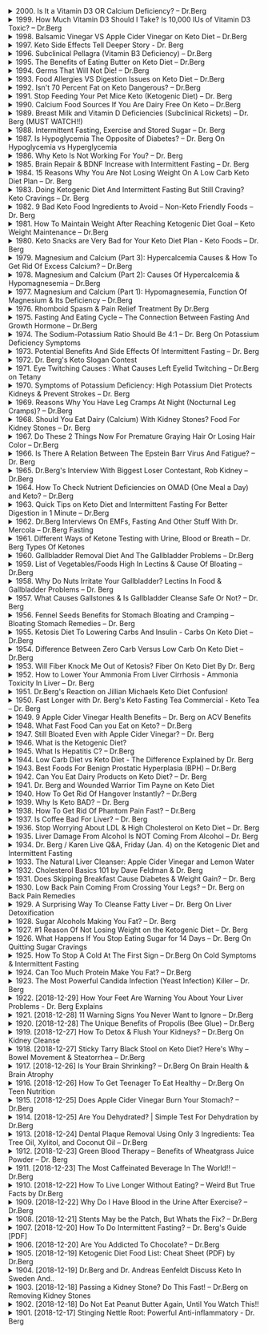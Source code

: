 <details>
<summary>2000. Is It a Vitamin D3 OR Calcium Deficiency? – Dr.Berg</summary><br>

<a href="https://www.youtube.com/watch?v=r-IpzwZJDYM" target="_blank">
    <img src="https://img.youtube.com/vi/r-IpzwZJDYM/maxresdefault.jpg" 
        alt="[Youtube]" width="200">
</a>


</details>

<details>
<summary>1999. How Much Vitamin D3 Should I Take? Is 10,000 IUs of Vitamin D3 Toxic? – Dr.Berg</summary><br>

<a href="https://www.youtube.com/watch?v=q2glDkfDUiM" target="_blank">
    <img src="https://img.youtube.com/vi/q2glDkfDUiM/maxresdefault.jpg" 
        alt="[Youtube]" width="200">
</a>


</details>

<details>
<summary>1998. Balsamic Vinegar VS Apple Cider Vinegar on Keto Diet – Dr.Berg</summary><br>

<a href="https://www.youtube.com/watch?v=xlilCytP9Pc" target="_blank">
    <img src="https://img.youtube.com/vi/xlilCytP9Pc/maxresdefault.jpg" 
        alt="[Youtube]" width="200">
</a>


</details>

<details>
<summary>1997. Keto Side Effects Tell Deeper Story - Dr. Berg</summary><br>

<a href="https://www.youtube.com/watch?v=0tXrhPFj9Fw" target="_blank">
    <img src="https://img.youtube.com/vi/0tXrhPFj9Fw/maxresdefault.jpg" 
        alt="[Youtube]" width="200">
</a>


</details>

<details>
<summary>1996. Subclinical Pellagra (Vitamin B3 Deficiency) – Dr.Berg</summary><br>

<a href="https://www.youtube.com/watch?v=oVXUdhH7z0M" target="_blank">
    <img src="https://img.youtube.com/vi/oVXUdhH7z0M/maxresdefault.jpg" 
        alt="[Youtube]" width="200">
</a>


</details>

<details>
<summary>1995. The Benefits of Eating Butter on Keto Diet – Dr.Berg</summary><br>

<a href="https://www.youtube.com/watch?v=p8cP0zll6do" target="_blank">
    <img src="https://img.youtube.com/vi/p8cP0zll6do/maxresdefault.jpg" 
        alt="[Youtube]" width="200">
</a>


</details>

<details>
<summary>1994. Germs That Will Not Die! – Dr.Berg</summary><br>

<a href="https://www.youtube.com/watch?v=VyA4Yi2nb5Q" target="_blank">
    <img src="https://img.youtube.com/vi/VyA4Yi2nb5Q/maxresdefault.jpg" 
        alt="[Youtube]" width="200">
</a>


</details>

<details>
<summary>1993. Food Allergies VS Digestion Issues on Keto Diet – Dr.Berg</summary><br>

<a href="https://www.youtube.com/watch?v=ZC6hE8iLpiI" target="_blank">
    <img src="https://img.youtube.com/vi/ZC6hE8iLpiI/maxresdefault.jpg" 
        alt="[Youtube]" width="200">
</a>


</details>

<details>
<summary>1992. Isn't 70 Percent Fat on Keto Dangerous? – Dr.Berg</summary><br>

<a href="https://www.youtube.com/watch?v=tyPTFlE6tKg" target="_blank">
    <img src="https://img.youtube.com/vi/tyPTFlE6tKg/maxresdefault.jpg" 
        alt="[Youtube]" width="200">
</a>


</details>

<details>
<summary>1991. Stop Feeding Your Pet Mice Keto (Ketogenic Diet) – Dr. Berg</summary><br>

<a href="https://www.youtube.com/watch?v=2LskFJ5fRK8" target="_blank">
    <img src="https://img.youtube.com/vi/2LskFJ5fRK8/maxresdefault.jpg" 
        alt="[Youtube]" width="200">
</a>


</details>

<details>
<summary>1990. Calcium Food Sources If You Are Dairy Free On Keto – Dr.Berg</summary><br>

<a href="https://www.youtube.com/watch?v=SMTWMwiGlTc" target="_blank">
    <img src="https://img.youtube.com/vi/SMTWMwiGlTc/maxresdefault.jpg" 
        alt="[Youtube]" width="200">
</a>


</details>

<details>
<summary>1989. Breast Milk and Vitamin D Deficiencies (Subclinical Rickets) – Dr. Berg (MUST WATCH!!)</summary><br>

<a href="https://www.youtube.com/watch?v=aB2qYuUUoDE" target="_blank">
    <img src="https://img.youtube.com/vi/aB2qYuUUoDE/maxresdefault.jpg" 
        alt="[Youtube]" width="200">
</a>


</details>

<details>
<summary>1988. Intermittent Fasting, Exercise and Stored Sugar – Dr. Berg</summary><br>

<a href="https://www.youtube.com/watch?v=F6tYnMRKkXI" target="_blank">
    <img src="https://img.youtube.com/vi/F6tYnMRKkXI/maxresdefault.jpg" 
        alt="[Youtube]" width="200">
</a>


</details>

<details>
<summary>1987. Is Hypoglycemia The Opposite of Diabetes? – Dr. Berg On Hypoglycemia vs Hyperglycemia</summary><br>

<a href="https://www.youtube.com/watch?v=ur76HU-S3jA" target="_blank">
    <img src="https://img.youtube.com/vi/ur76HU-S3jA/maxresdefault.jpg" 
        alt="[Youtube]" width="200">
</a>


</details>

<details>
<summary>1986. Why Keto Is Not Working For You? – Dr. Berg</summary><br>

<a href="https://www.youtube.com/watch?v=HScbz8CflGY" target="_blank">
    <img src="https://img.youtube.com/vi/HScbz8CflGY/maxresdefault.jpg" 
        alt="[Youtube]" width="200">
</a>


</details>

<details>
<summary>1985. Brain Repair & BDNF Increase with Intermittent Fasting – Dr. Berg</summary><br>

<a href="https://www.youtube.com/watch?v=YccBeF1u_Ac" target="_blank">
    <img src="https://img.youtube.com/vi/YccBeF1u_Ac/maxresdefault.jpg" 
        alt="[Youtube]" width="200">
</a>


</details>

<details>
<summary>1984. 15 Reasons Why You Are Not Losing Weight On A Low Carb Keto Diet Plan – Dr. Berg</summary><br>

<a href="https://www.youtube.com/watch?v=kx-2iz54huk" target="_blank">
    <img src="https://img.youtube.com/vi/kx-2iz54huk/maxresdefault.jpg" 
        alt="[Youtube]" width="200">
</a>


</details>

<details>
<summary>1983. Doing Ketogenic Diet And Intermittent Fasting But Still Craving? Keto Cravings – Dr. Berg</summary><br>

<a href="https://www.youtube.com/watch?v=woTz1sG8rpI" target="_blank">
    <img src="https://img.youtube.com/vi/woTz1sG8rpI/maxresdefault.jpg" 
        alt="[Youtube]" width="200">
</a>


</details>

<details>
<summary>1982. 9 Bad Keto Food Ingredients to Avoid – Non-Keto Friendly Foods – Dr. Berg</summary><br>

<a href="https://www.youtube.com/watch?v=FJXXEwvJ5_U" target="_blank">
    <img src="https://img.youtube.com/vi/FJXXEwvJ5_U/maxresdefault.jpg" 
        alt="[Youtube]" width="200">
</a>


</details>

<details>
<summary>1981. How To Maintain Weight After Reaching Ketogenic Diet Goal – Keto Weight Maintenance – Dr.Berg</summary><br>

<a href="https://www.youtube.com/watch?v=h4yPJCHPfzs" target="_blank">
    <img src="https://img.youtube.com/vi/h4yPJCHPfzs/maxresdefault.jpg" 
        alt="[Youtube]" width="200">
</a>


</details>

<details>
<summary>1980. Keto Snacks are Very Bad for Your Keto Diet Plan - Keto Foods – Dr. Berg</summary><br>

<a href="https://www.youtube.com/watch?v=zPF67mY3R8g" target="_blank">
    <img src="https://img.youtube.com/vi/zPF67mY3R8g/maxresdefault.jpg" 
        alt="[Youtube]" width="200">
</a>


</details>

<details>
<summary>1979. Magnesium and Calcium (Part 3): Hypercalcemia Causes & How To Get Rid Of Excess Calcium? – Dr.Berg</summary><br>

<a href="https://www.youtube.com/watch?v=9lEAzabnPtk" target="_blank">
    <img src="https://img.youtube.com/vi/9lEAzabnPtk/maxresdefault.jpg" 
        alt="[Youtube]" width="200">
</a>


</details>

<details>
<summary>1978. Magnesium and Calcium (Part 2): Causes Of Hypercalcemia & Hypomagnesemia – Dr.Berg</summary><br>

<a href="https://www.youtube.com/watch?v=LcePNeNHefM" target="_blank">
    <img src="https://img.youtube.com/vi/LcePNeNHefM/maxresdefault.jpg" 
        alt="[Youtube]" width="200">
</a>


</details>

<details>
<summary>1977. Magnesium and Calcium (Part 1): Hypomagnesemia, Function Of Magnesium & Its Deficiency – Dr.Berg</summary><br>

<a href="https://www.youtube.com/watch?v=z8L4uE0ZUVg" target="_blank">
    <img src="https://img.youtube.com/vi/z8L4uE0ZUVg/maxresdefault.jpg" 
        alt="[Youtube]" width="200">
</a>


</details>

<details>
<summary>1976. Rhomboid Spasm & Pain Relief Treatment By Dr.Berg</summary><br>

<a href="https://www.youtube.com/watch?v=NJhnwxa9Jz0" target="_blank">
    <img src="https://img.youtube.com/vi/NJhnwxa9Jz0/maxresdefault.jpg" 
        alt="[Youtube]" width="200">
</a>


</details>

<details>
<summary>1975. Fasting And Eating Cycle – The Connection Between Fasting And Growth Hormone – Dr.Berg</summary><br>

<a href="https://www.youtube.com/watch?v=PleuzF9Ceto" target="_blank">
    <img src="https://img.youtube.com/vi/PleuzF9Ceto/maxresdefault.jpg" 
        alt="[Youtube]" width="200">
</a>


</details>

<details>
<summary>1974. The Sodium-Potassium Ratio Should Be 4:1 – Dr. Berg On Potassium Deficiency Symptoms</summary><br>

<a href="https://www.youtube.com/watch?v=kS42ykUl5-E" target="_blank">
    <img src="https://img.youtube.com/vi/kS42ykUl5-E/maxresdefault.jpg" 
        alt="[Youtube]" width="200">
</a>


</details>

<details>
<summary>1973. Potential Benefits And Side Effects Of Intermittent Fasting – Dr. Berg</summary><br>

<a href="https://www.youtube.com/watch?v=Y54sBoT4UbI" target="_blank">
    <img src="https://img.youtube.com/vi/Y54sBoT4UbI/maxresdefault.jpg" 
        alt="[Youtube]" width="200">
</a>


</details>

<details>
<summary>1972. Dr. Berg's Keto Slogan Contest</summary><br>

<a href="https://www.youtube.com/watch?v=ptkt-3fBDEs" target="_blank">
    <img src="https://img.youtube.com/vi/ptkt-3fBDEs/maxresdefault.jpg" 
        alt="[Youtube]" width="200">
</a>


</details>

<details>
<summary>1971. Eye Twitching Causes : What Causes Left Eyelid Twitching – Dr.Berg on Tetany</summary><br>

<a href="https://www.youtube.com/watch?v=94Q-1Fjp9io" target="_blank">
    <img src="https://img.youtube.com/vi/94Q-1Fjp9io/maxresdefault.jpg" 
        alt="[Youtube]" width="200">
</a>


</details>

<details>
<summary>1970. Symptoms of Potassium Deficiency: High Potassium Diet Protects Kidneys & Prevent Strokes – Dr. Berg</summary><br>

<a href="https://www.youtube.com/watch?v=67sCkku8u3o" target="_blank">
    <img src="https://img.youtube.com/vi/67sCkku8u3o/maxresdefault.jpg" 
        alt="[Youtube]" width="200">
</a>


</details>

<details>
<summary>1969. Reasons Why You Have Leg Cramps At Night (Nocturnal Leg Cramps)? – Dr.Berg</summary><br>

<a href="https://www.youtube.com/watch?v=lEMBTx2EtFw" target="_blank">
    <img src="https://img.youtube.com/vi/lEMBTx2EtFw/maxresdefault.jpg" 
        alt="[Youtube]" width="200">
</a>


</details>

<details>
<summary>1968. Should You Eat Dairy (Calcium) With Kidney Stones? Food For Kidney Stones – Dr. Berg</summary><br>

<a href="https://www.youtube.com/watch?v=3GjCWe7rTOc" target="_blank">
    <img src="https://img.youtube.com/vi/3GjCWe7rTOc/maxresdefault.jpg" 
        alt="[Youtube]" width="200">
</a>


</details>

<details>
<summary>1967. Do These 2 Things Now For Premature Graying Hair Or Losing Hair Color – Dr.Berg</summary><br>

<a href="https://www.youtube.com/watch?v=SpWVJ1nGJfo" target="_blank">
    <img src="https://img.youtube.com/vi/SpWVJ1nGJfo/maxresdefault.jpg" 
        alt="[Youtube]" width="200">
</a>


</details>

<details>
<summary>1966. Is There A Relation Between The Epstein Barr Virus And Fatigue? – Dr. Berg</summary><br>

<a href="https://www.youtube.com/watch?v=v8WwNeP5J3o" target="_blank">
    <img src="https://img.youtube.com/vi/v8WwNeP5J3o/maxresdefault.jpg" 
        alt="[Youtube]" width="200">
</a>


</details>

<details>
<summary>1965. Dr.Berg's Interview With Biggest Loser Contestant, Rob Kidney – Dr.Berg</summary><br>

<a href="https://www.youtube.com/watch?v=lGrFu6xIa5k" target="_blank">
    <img src="https://img.youtube.com/vi/lGrFu6xIa5k/maxresdefault.jpg" 
        alt="[Youtube]" width="200">
</a>


</details>

<details>
<summary>1964. How To Check Nutrient Deficiencies on OMAD (One Meal a Day) and Keto? – Dr.Berg</summary><br>

<a href="https://www.youtube.com/watch?v=GvT4YuwKfHw" target="_blank">
    <img src="https://img.youtube.com/vi/GvT4YuwKfHw/maxresdefault.jpg" 
        alt="[Youtube]" width="200">
</a>


</details>

<details>
<summary>1963. Quick Tips on Keto Diet and Intermittent Fasting For Better Digestion in 1 Minute – Dr.Berg</summary><br>

<a href="https://www.youtube.com/watch?v=lmIrehCI1Sk" target="_blank">
    <img src="https://img.youtube.com/vi/lmIrehCI1Sk/maxresdefault.jpg" 
        alt="[Youtube]" width="200">
</a>


</details>

<details>
<summary>1962. Dr.Berg Interviews On EMFs, Fasting And Other Stuff With Dr. Mercola – Dr.Berg Fasting</summary><br>

<a href="https://www.youtube.com/watch?v=qsRBYKsdshQ" target="_blank">
    <img src="https://img.youtube.com/vi/qsRBYKsdshQ/maxresdefault.jpg" 
        alt="[Youtube]" width="200">
</a>


</details>

<details>
<summary>1961. Different Ways of Ketone Testing with Urine, Blood or Breath – Dr. Berg Types Of Ketones</summary><br>

<a href="https://www.youtube.com/watch?v=eiot3waa3yU" target="_blank">
    <img src="https://img.youtube.com/vi/eiot3waa3yU/maxresdefault.jpg" 
        alt="[Youtube]" width="200">
</a>


</details>

<details>
<summary>1960. Gallbladder Removal Diet And The Gallbladder Problems – Dr.Berg</summary><br>

<a href="https://www.youtube.com/watch?v=24jitdT7z58" target="_blank">
    <img src="https://img.youtube.com/vi/24jitdT7z58/maxresdefault.jpg" 
        alt="[Youtube]" width="200">
</a>


</details>

<details>
<summary>1959. List of Vegetables/Foods High In Lectins & Cause Of Bloating – Dr.Berg</summary><br>

<a href="https://www.youtube.com/watch?v=9EKlzQzGKpg" target="_blank">
    <img src="https://img.youtube.com/vi/9EKlzQzGKpg/maxresdefault.jpg" 
        alt="[Youtube]" width="200">
</a>


</details>

<details>
<summary>1958. Why Do Nuts Irritate Your Gallbladder? Lectins In Food & Gallbladder Problems – Dr. Berg</summary><br>

<a href="https://www.youtube.com/watch?v=e-sYZnG7-HU" target="_blank">
    <img src="https://img.youtube.com/vi/e-sYZnG7-HU/maxresdefault.jpg" 
        alt="[Youtube]" width="200">
</a>


</details>

<details>
<summary>1957. What Causes Gallstones & Is Gallbladder Cleanse Safe Or Not? – Dr. Berg</summary><br>

<a href="https://www.youtube.com/watch?v=2oUvwXAZzEI" target="_blank">
    <img src="https://img.youtube.com/vi/2oUvwXAZzEI/maxresdefault.jpg" 
        alt="[Youtube]" width="200">
</a>


</details>

<details>
<summary>1956. Fennel Seeds Benefits for Stomach Bloating and Cramping – Bloating Stomach Remedies – Dr. Berg</summary><br>

<a href="https://www.youtube.com/watch?v=mjnJKuFv6X0" target="_blank">
    <img src="https://img.youtube.com/vi/mjnJKuFv6X0/maxresdefault.jpg" 
        alt="[Youtube]" width="200">
</a>


</details>

<details>
<summary>1955. Ketosis Diet To Lowering Carbs And Insulin - Carbs On Keto Diet – Dr.Berg</summary><br>

<a href="https://www.youtube.com/watch?v=4t4OlImxtt0" target="_blank">
    <img src="https://img.youtube.com/vi/4t4OlImxtt0/maxresdefault.jpg" 
        alt="[Youtube]" width="200">
</a>


</details>

<details>
<summary>1954. Difference Between Zero Carb Versus Low Carb On Keto Diet – Dr.Berg</summary><br>

<a href="https://www.youtube.com/watch?v=OzGwBeFK87g" target="_blank">
    <img src="https://img.youtube.com/vi/OzGwBeFK87g/maxresdefault.jpg" 
        alt="[Youtube]" width="200">
</a>


</details>

<details>
<summary>1953. Will Fiber Knock Me Out of Ketosis? Fiber On Keto Diet By Dr. Berg</summary><br>

<a href="https://www.youtube.com/watch?v=AYtbXPExsUM" target="_blank">
    <img src="https://img.youtube.com/vi/AYtbXPExsUM/maxresdefault.jpg" 
        alt="[Youtube]" width="200">
</a>


</details>

<details>
<summary>1952. How to Lower Your Ammonia From Liver Cirrhosis - Ammonia Toxicity In Liver – Dr. Berg</summary><br>

<a href="https://www.youtube.com/watch?v=iiDbC0KdSzk" target="_blank">
    <img src="https://img.youtube.com/vi/iiDbC0KdSzk/maxresdefault.jpg" 
        alt="[Youtube]" width="200">
</a>


</details>

<details>
<summary>1951. Dr.Berg's Reaction on Jillian Michaels Keto Diet Confusion!</summary><br>

<a href="https://www.youtube.com/watch?v=fYOa4z6CiP0" target="_blank">
    <img src="https://img.youtube.com/vi/fYOa4z6CiP0/maxresdefault.jpg" 
        alt="[Youtube]" width="200">
</a>


</details>

<details>
<summary>1950. Fast Longer with Dr. Berg's Keto Fasting Tea Commercial - Keto Tea – Dr. Berg</summary><br>

<a href="https://www.youtube.com/watch?v=iwT4oFJ9Vz8" target="_blank">
    <img src="https://img.youtube.com/vi/iwT4oFJ9Vz8/maxresdefault.jpg" 
        alt="[Youtube]" width="200">
</a>


</details>

<details>
<summary>1949. 9 Apple Cider Vinegar Health Benefits – Dr. Berg on ACV Benefits</summary><br>

<a href="https://www.youtube.com/watch?v=qTzxfoL82n8" target="_blank">
    <img src="https://img.youtube.com/vi/qTzxfoL82n8/maxresdefault.jpg" 
        alt="[Youtube]" width="200">
</a>


</details>

<details>
<summary>1948. What Fast Food Can you Eat on Keto? – Dr.Berg</summary><br>

<a href="https://www.youtube.com/watch?v=EXzVJvR4Ui4" target="_blank">
    <img src="https://img.youtube.com/vi/EXzVJvR4Ui4/maxresdefault.jpg" 
        alt="[Youtube]" width="200">
</a>


</details>

<details>
<summary>1947. Still Bloated Even with Apple Cider Vinegar? – Dr. Berg</summary><br>

<a href="https://www.youtube.com/watch?v=hj-q_LPgfQs" target="_blank">
    <img src="https://img.youtube.com/vi/hj-q_LPgfQs/maxresdefault.jpg" 
        alt="[Youtube]" width="200">
</a>


</details>

<details>
<summary>1946. What is the Ketogenic Diet?</summary><br>

<a href="https://www.youtube.com/watch?v=JATFrKrG9Cc" target="_blank">
    <img src="https://img.youtube.com/vi/JATFrKrG9Cc/maxresdefault.jpg" 
        alt="[Youtube]" width="200">
</a>


</details>

<details>
<summary>1945. What Is Hepatitis C? – Dr.Berg</summary><br>

<a href="https://www.youtube.com/watch?v=2Qx-c_rqswI" target="_blank">
    <img src="https://img.youtube.com/vi/2Qx-c_rqswI/maxresdefault.jpg" 
        alt="[Youtube]" width="200">
</a>


</details>

<details>
<summary>1944. Low Carb Diet vs Keto Diet - The Difference Explained by Dr. Berg</summary><br>

<a href="https://www.youtube.com/watch?v=nDR6TM64xWc" target="_blank">
    <img src="https://img.youtube.com/vi/nDR6TM64xWc/maxresdefault.jpg" 
        alt="[Youtube]" width="200">
</a>


</details>

<details>
<summary>1943. Best Foods For Benign Prostatic Hyperplasia (BPH) – Dr.Berg</summary><br>

<a href="https://www.youtube.com/watch?v=CH7Ox6aYwxc" target="_blank">
    <img src="https://img.youtube.com/vi/CH7Ox6aYwxc/maxresdefault.jpg" 
        alt="[Youtube]" width="200">
</a>


</details>

<details>
<summary>1942. Can You Eat Dairy Products on Keto Diet? – Dr. Berg</summary><br>

<a href="https://www.youtube.com/watch?v=Gzuq_7y6s9A" target="_blank">
    <img src="https://img.youtube.com/vi/Gzuq_7y6s9A/maxresdefault.jpg" 
        alt="[Youtube]" width="200">
</a>


</details>

<details>
<summary>1941. Dr. Berg and Wounded Warrior Tim Payne on Keto Diet</summary><br>

<a href="https://www.youtube.com/watch?v=la_3xi8MnEY" target="_blank">
    <img src="https://img.youtube.com/vi/la_3xi8MnEY/maxresdefault.jpg" 
        alt="[Youtube]" width="200">
</a>


</details>

<details>
<summary>1940. How To Get Rid Of Hangover Instantly? – Dr.Berg</summary><br>

<a href="https://www.youtube.com/watch?v=ZNH_u-A6RZk" target="_blank">
    <img src="https://img.youtube.com/vi/ZNH_u-A6RZk/maxresdefault.jpg" 
        alt="[Youtube]" width="200">
</a>


</details>

<details>
<summary>1939. Why Is Keto BAD? – Dr. Berg</summary><br>

<a href="https://www.youtube.com/watch?v=SFTJNnRWQbY" target="_blank">
    <img src="https://img.youtube.com/vi/SFTJNnRWQbY/maxresdefault.jpg" 
        alt="[Youtube]" width="200">
</a>


</details>

<details>
<summary>1938. How To Get Rid Of Phantom Pain Fast? – Dr.Berg</summary><br>

<a href="https://www.youtube.com/watch?v=43WLjkVenI8" target="_blank">
    <img src="https://img.youtube.com/vi/43WLjkVenI8/maxresdefault.jpg" 
        alt="[Youtube]" width="200">
</a>


</details>

<details>
<summary>1937. Is Coffee Bad For Liver? – Dr. Berg</summary><br>

<a href="https://www.youtube.com/watch?v=gksfaHvO1kE" target="_blank">
    <img src="https://img.youtube.com/vi/gksfaHvO1kE/maxresdefault.jpg" 
        alt="[Youtube]" width="200">
</a>


</details>

<details>
<summary>1936. Stop Worrying About LDL & High Cholesterol on Keto Diet – Dr. Berg</summary><br>

<a href="https://www.youtube.com/watch?v=dWMaXJtoXBo" target="_blank">
    <img src="https://img.youtube.com/vi/dWMaXJtoXBo/maxresdefault.jpg" 
        alt="[Youtube]" width="200">
</a>


</details>

<details>
<summary>1935. Liver Damage From Alcohol Is NOT Coming From Alcohol – Dr. Berg</summary><br>

<a href="https://www.youtube.com/watch?v=wWlAIxvzlEw" target="_blank">
    <img src="https://img.youtube.com/vi/wWlAIxvzlEw/maxresdefault.jpg" 
        alt="[Youtube]" width="200">
</a>


</details>

<details>
<summary>1934. Dr. Berg / Karen Live Q&A, Friday (Jan. 4) on the Ketogenic Diet and Intermittent Fasting</summary><br>

<a href="https://www.youtube.com/watch?v=7-_J31ZykJM" target="_blank">
    <img src="https://img.youtube.com/vi/7-_J31ZykJM/maxresdefault.jpg" 
        alt="[Youtube]" width="200">
</a>


</details>

<details>
<summary>1933. The Natural Liver Cleanser: Apple Cider Vinegar and Lemon Water</summary><br>

<a href="https://www.youtube.com/watch?v=eqQnJIx17io" target="_blank">
    <img src="https://img.youtube.com/vi/eqQnJIx17io/maxresdefault.jpg" 
        alt="[Youtube]" width="200">
</a>


</details>

<details>
<summary>1932. Cholesterol Basics 101 by Dave Feldman & Dr. Berg</summary><br>

<a href="https://www.youtube.com/watch?v=JkZvFjW82Mk" target="_blank">
    <img src="https://img.youtube.com/vi/JkZvFjW82Mk/maxresdefault.jpg" 
        alt="[Youtube]" width="200">
</a>


</details>

<details>
<summary>1931. Does Skipping Breakfast Cause Diabetes & Weight Gain? – Dr. Berg</summary><br>

<a href="https://www.youtube.com/watch?v=vCHnAFnYBRc" target="_blank">
    <img src="https://img.youtube.com/vi/vCHnAFnYBRc/maxresdefault.jpg" 
        alt="[Youtube]" width="200">
</a>


</details>

<details>
<summary>1930. Low Back Pain Coming From Crossing Your Legs? – Dr. Berg on Back Pain Remedies</summary><br>

<a href="https://www.youtube.com/watch?v=9audjsJxvdM" target="_blank">
    <img src="https://img.youtube.com/vi/9audjsJxvdM/maxresdefault.jpg" 
        alt="[Youtube]" width="200">
</a>


</details>

<details>
<summary>1929. A Surprising Way To Cleanse Fatty Liver – Dr. Berg On Liver Detoxification</summary><br>

<a href="https://www.youtube.com/watch?v=weZ_BoMptLI" target="_blank">
    <img src="https://img.youtube.com/vi/weZ_BoMptLI/maxresdefault.jpg" 
        alt="[Youtube]" width="200">
</a>


</details>

<details>
<summary>1928. Sugar Alcohols Making You Fat? – Dr. Berg</summary><br>

<a href="https://www.youtube.com/watch?v=lWrecoI2Wmo" target="_blank">
    <img src="https://img.youtube.com/vi/lWrecoI2Wmo/maxresdefault.jpg" 
        alt="[Youtube]" width="200">
</a>


</details>

<details>
<summary>1927. #1 Reason Of Not Losing Weight on the Ketogenic Diet – Dr. Berg</summary><br>

<a href="https://www.youtube.com/watch?v=9S5xspoLTvg" target="_blank">
    <img src="https://img.youtube.com/vi/9S5xspoLTvg/maxresdefault.jpg" 
        alt="[Youtube]" width="200">
</a>


</details>

<details>
<summary>1926. What Happens If You Stop Eating Sugar for 14 Days – Dr. Berg On Quitting Sugar Cravings</summary><br>

<a href="https://www.youtube.com/watch?v=mRj1RKh4xyY" target="_blank">
    <img src="https://img.youtube.com/vi/mRj1RKh4xyY/maxresdefault.jpg" 
        alt="[Youtube]" width="200">
</a>


</details>

<details>
<summary>1925. How To Stop A Cold At The First Sign – Dr.Berg On Cold Symptoms & Intermittent Fasting</summary><br>

<a href="https://www.youtube.com/watch?v=_K-nq704I8E" target="_blank">
    <img src="https://img.youtube.com/vi/_K-nq704I8E/maxresdefault.jpg" 
        alt="[Youtube]" width="200">
</a>


</details>

<details>
<summary>1924. Can Too Much Protein Make You Fat? – Dr.Berg</summary><br>

<a href="https://www.youtube.com/watch?v=jivs8wYzNxw" target="_blank">
    <img src="https://img.youtube.com/vi/jivs8wYzNxw/maxresdefault.jpg" 
        alt="[Youtube]" width="200">
</a>


</details>

<details>
<summary>1923. The Most Powerful Candida Infection (Yeast Infection) Killer – Dr. Berg</summary><br>

<a href="https://www.youtube.com/watch?v=OjdweOuY_xw" target="_blank">
    <img src="https://img.youtube.com/vi/OjdweOuY_xw/maxresdefault.jpg" 
        alt="[Youtube]" width="200">
</a>


</details>

<details>
<summary>1922. [2018-12-29] How Your Feet Are Warning You About Your Liver Problems - Dr. Berg Explains</summary><br>

<a href="https://www.youtube.com/watch?v=CsTmgX32Uk8" target="_blank">
    <img src="https://img.youtube.com/vi/CsTmgX32Uk8/maxresdefault.jpg" 
        alt="[Youtube]" width="200">
</a>

### 文章重點整理

---

#### **核心主題**
- 腳部的征象可作為肝臟健康的指標。
- 通過足部的改變（如皮膚變化、 toenail 病變等）來早期發現潛在的肝臟問題。

---

#### **主要觀念**
1. **足部皮膚征象與肝臟健康相關**：
   - 足部或腿部出現紅色、棕色斑點。
   - 出現蜘蛛靜脈（Spider Nevus），通常見於肝硬化患者。
   - 高跟鞋部位的皲裂，可能與B3缺乏或脂肪酸代謝異常有關。

2. **足部血液循環障礙**：
   - 腳部浮腫（Pitting Edema）：按壓腿部後留下凹痕，提示體液淤積。
   - 痛症或炎症（如 Plantar Fasciitis），可能與肝臟血流不暢有關。

3. **足部臭味**：
   - 由肝臟排毒功能受損導致的毒素堆積引起。

4. ** Nail 病變**：
   - 足趾甲 fungal 感染，反映免疫失衡和微生物 flora 失調。
   - 指甲床苍白或失去月牙形狀，可能與血液循環不良有關。

---

#### **問題原因**
1. **飲食因素**：
   - 高糖攝入（如含高果糖玉米 syrup 的食物）。
   - 焦點食物加工品（canned foods、pasteurized products）缺乏酶和抗氧化劑。
   - 過量蛋白質攝取增加氮廢物負擔。

2. **生活習慣**：
   - 酗酒。
   - 滋病或慢性疾病導致的血液循環障礙。

3. **藥物副作用**：
   - 一些藥物可能對肝臟造成負荷。

---

#### **健康建議**
1. **飲食調整**：
   - 减少高糖和加工食品攝取。
   - 增加新鮮蔬菜攝入，補充酶和抗氧化劑。
   - 選擇低蛋白飲食或控制蛋白質攝取量。

2. **生活方式改善**：
   - 戒酒。
   - 保持規律的運動，促進血液循環。
   - 確保充足的休息和壓力管理。

3. **排毒與養生**：
   - 考慮健康酮基因飲食法（Healthy Ketogenic Diet）和間歇性禁食以支持肝臟功能。

---

#### **結論**
- 腳部的征象可以提供早期發現肝臟問題的線索。
- 維持健康的飲食習慣、避免有害物質攝入，並定期監測體徵，是保護肝臟健康的重要措施。
- 鑲銚於健康的生活方式和飲食結構，可有效降低肝臟疾病風險。
</details>

<details>
<summary>1921. [2018-12-28] 11 Warning Signs You Never Want to Ignore – Dr.Berg</summary><br>

<a href="https://www.youtube.com/watch?v=xkBKDbSf4Po" target="_blank">
    <img src="https://img.youtube.com/vi/xkBKDbSf4Po/maxresdefault.jpg" 
        alt="[Youtube]" width="200">
</a>

### 核心主題：早期健康警示與風險管理  
Early Health Warning Signs and Risk Management  

---

#### 主要觀念：11個不可忽視的健康警示信號  
Eleven Non-Ignorable Health Warning Signals  

---

### 啟發原因：長期臨床經驗中觀察到的患者行為模式  
Insights from Long-Term Clinical Observation of Patient Behavior Patterns  

---

#### 問題原因：  
- **心臟問題**（Heart Issues）：左臂疼痛可能與心臟痙攣或冠狀動脈阻塞相關。  
- **腦卒中**（Stroke）：語焉不詳的言辭或身體某一側癱瘓可能是血栓阻塞血管導致。  
- **惡性腫瘤**（Cancer）：不明原因的快速體重下降可能與癌症有關。  
- **感染或免疫異常**（Infections or Immunological Abnormalities）：持續不退的淋巴結腫大可能提示 серьозних захворобок.  

---

#### 解决方法：  
1. **立即就醫檢查**（Immediate Medical Consultation）：對於心臟病、腦卒中或惡性症狀，應及時就診。  
2. **進行特定檢測**（Specific Diagnostic Tests）：如冠狀動脈钙化積分試驗（CAC Test）。  
3. **全面評估**（Comprehensive Evaluation）：對持續性腹痛或不明原因的體重下降進行MRI等進一步檢查。  

---

### 健康建議：  
- **主動健康管理**（Proactive Health Management）：通過健康飲食和生活方式避免風險。  
- **定期健康檢查**（Regular Health Screenings）：早期發現問題，防患於未然。  
- ** DOWNLOAD DR. BERG APP**（下載Dr. Berg App）：利用此應用程式獲取健康資源、.audio版本的教育內容及最新信息。  

---

### 結論：  
健康的主動管理比被動治療更為重要。及時注意身體警示信號，採取適當措施，可有效避免嚴重健康問題。  

---

**最終檢查**：整理結構清晰，各小節均以條列式呈現，並使用了英文單字或短語配合中文翻譯，避免了原文抄襲，符合要求。
</details>

<details>
<summary>1920. [2018-12-28] The Unique Benefits of Propolis (Bee Glue) – Dr.Berg</summary><br>

<a href="https://www.youtube.com/watch?v=LePHVeGDwAk" target="_blank">
    <img src="https://img.youtube.com/vi/LePHVeGDwAk/maxresdefault.jpg" 
        alt="[Youtube]" width="200">
</a>

### 小節歸納

#### 核心主題
- 蜂膠（Bee Propolis）的潛在健康效益。

#### 主要觀念
1. **蜂膠的定義與來源**：
   - 蜂膠是一種由蜜蜂收集植物樹液、混合唾液形成的自然树脂。
   - 古代文化已知其用途，具備多種化學化合物。

2. **蜂膠的功能與應用**：
   - 蜘蛛用於密封蜂巢，防止外來入侵物。
   - 現代研究顯示其具有抗菌、抗病毒、抗真菌、抗炎和抗腫瘤等特性。

#### 問題原因
- 目前的研究多數是在體外或動物模型中進行，人類臨床數據有限。

#### 解決方法
- 進一步的研究與臨床試驗以證實其療效。
- 推薦將蜂膠用於以下健康問題：
  - 口腔潰瘍
  - 刺激性皮膚損傷（如燒灼、割傷）
  - 流感及上呼吸道感染
  - 颴瘥與鼻竇問題
  - 常規冷症狀

#### 健康建議
- 考慮將蜂膠作為天然療法，用於上述症狀的管理。
- 使用前建議諮詢醫生或專業醫療人員。

#### 結論
- 蜂膠展示出多種潛在健康益處，值得進一步研究與臨床應用。
</details>

<details>
<summary>1919. [2018-12-27] How To Detox & Flush Your Kidneys? – Dr.Berg On Kidney Cleanse</summary><br>

<a href="https://www.youtube.com/watch?v=GZhA-pItUo4" target="_blank">
    <img src="https://img.youtube.com/vi/GZhA-pItUo4/maxresdefault.jpg" 
        alt="[Youtube]" width="200">
</a>

### 文章整理：腎臟排毒清潔法

#### 核心主題  
文章圍繞腎臟排毒.Flush（清潔）的方法展開，強調通過使用特定蔬菜來促進腎臟健康和排毒。

---

#### 主要觀念  
1. **腎臟功能**  
   腎臟主要負責血液過濾、廢物排出以及營養素的再利用。它在身體排毒中扮演著關鍵角色，但常被忽略。

2. **排毒的重要性**  
   腎臟需要清潔以避免毒素積累和腎臟疾病的風險。  

3. **推薦植物**  
   文章建議使用以下三種蔬菜： parsley（parsley）、dandelion greens（蒲公英葉）和celery（芹菜）。這三者均可通過汁液、粉末或生食等方式攝取。

---

#### 問題原因  
1. **腎臟排毒不足**  
   腎臟負荷過重或排毒不暢可能導致尿酸鹽和鈣 oxalate 石頭積累，影響腎臟健康。  

2. **環境毒素影響**  
   濫濫使用農藥、殺蟲劑等化學物質會增加腎臟的毒性負擔。

3. **前列腺問題**  
   男性隨著年齡增長，前列腺肥大可能阻礙尿流，導致膀胱壓力反向作用於腎臟，影響排毒效率。

---

#### 解決方法  
1. **使用特定蔬菜**  
   - **Parsley（ parsley）**：富含維生素C和A，具有抗炎、利尿作用。  
   - **Dandelion greens（蒲公英葉）**：支持肝臟排毒，降低尿酸，促進利尿。  
   - **Celery（芹菜）**：降低血壓、壓力並改善睡眠，同時具備利尿和排毒功能。

2. **攝取方式**  
   - 生食：將蔬菜混合做成沙拉，每日食用3-4天，每兩月重複一次。  
   - 搮汁：將蔬菜混合榨汁飲用。  
   - 粉末形式：購買粉末後按劑量混合攪拌飲用。

3. **增加尿流**  
   文章推薦此方法作為自然的利尿劑，幫助男性解決前列腺問題導致的尿流不暢。  

4. **提供營養支持**  
   三種蔬菜富含抗氧化劑、維生素和微量元素，有助於降低氧化應激、減輕炎症並保護腎臟。

---

#### 健康建議  
1. **適合人群**  
   - 需要排毒或有腎臟問題的普通人。  

2. **注意事項**  
   - 严重腎臟疾病或正在接受透析的人士需在醫生指導下進行。  

3. **頻率建議**  
   - 每兩月進行一次，每次持续3-4天。若有腎臟問題，可增加頻率。

---

#### 結論  
使用Parsley、蒲公英葉和芹菜的混合物可以有效促進腎臟排毒，改善整體健康。此方法通過提供必要的營養支持、利尿作用以及抗氧化保護，幫助身體維持腎臟功能並降低毒素積累風險。
</details>

<details>
<summary>1918. [2018-12-27] Sticky Tarry Black Stool on Keto Diet? Here's Why – Bowel Movement & Steatorrhea – Dr.Berg</summary><br>

<a href="https://www.youtube.com/watch?v=4GIAf80ZYKo" target="_blank">
    <img src="https://img.youtube.com/vi/4GIAf80ZYKo/maxresdefault.jpg" 
        alt="[Youtube]" width="200">
</a>

### 文章整理：酮egenic Diet中黑色粘稠便便的原因及应对策略

#### 1. 核心主題  
文章主要探討在開始施行酮eganic飲食（低碳水化合物、高脂肪飲食）時，可能會遇到的消化問題，特別是黑色粘稠便便的原因及其解決方法。

---

#### 2. 主要觀念  
- 酮egenic飲食會促使身體從糖分燃燒轉為脂肪燃燒。
- 在此轉換過程中，消化系統需要時間適應新的脂肪攝入量。
- 黑色粘稠便便（steatorrhea）通常是未被充分吸收的脂肪在腸道中積累所致。

---

#### 3. 問題原因  
1. **脂肪過多**：酮eganic飲食強調高脂肪攝取，腸道可能無法立即適應大量脂肪的消化。
2. **酶和膽汁分泌不足**：初期轉換時，身體可能未生成足夠的消化酶（如胰脂酶）和膽汁來分解脂肪。
3. **胃酸不足**：HCl（鹽酸）不足會影響食物的初步消化，並干擾膽汁的釋放。
4. **腸道菌群失衡**：有益菌數量不足可能影響 bile 的再循環。
5. **其他潛在健康問題**：如潰瘍、痔疮、胰腺疾病或藥物副作用。

---

#### 4. 解決方法  
1. **增加消化酶和膽汁支持**：
   - 使用 purified bile salts（純化膽鹽）來幫助分解脂肪。
   - 补充胰脂酶等消化酶。
2. **改善胃酸分泌**：
   - 飲食中加入 apple cider vinegar（蘋果醋）或服用 betaine hydrochloride（β-丙胺基苯甲酸鉄）來增加胃酸。
3. **調整飲食結構**：
   - 減少一次性攝入大量脂肪，避免腸道過負荷。
   - 選擇低脂或易消化的食物，逐步增加脂肪攝取量。
4. **支持腸道菌群健康**：
   - 补充益生菌以維持腸道菌群平衡，促進 bile 的再循環。

---

#### 5. 健康建議  
1. 減少脂肪攝入量，避免一次性過量負荷腸道。
2. 飲食中加入含益生元的食物（如大蒜、洋蔥）以支持腸道菌群。
3. 考慮使用消化輔助品（如膽鹽和消化酶），但需在專業人員指導下使用。
4. 盡量保持規律飲食，避免暴飲暴食。

---

#### 6. 结論  
酮eganic飲食雖然有效，但其初期的消化副作用是常見且暫時的。通過調整飲食結構、補充必要的消化輔助品和照顧腸道健康，可以有效緩解問題。若症狀持續或加重，建議及時就醫檢查，排除其他潛在疾病的可能性。

---

此文章旨在幫助酮eganic飲食者了解黑色粘稠便便的成因及解決方案，鼓勵採取客觀冷靜的态度面對消化問題，並提供實用的健康建議。
</details>

<details>
<summary>1917. [2018-12-26] Is Your Brain Shrinking? – Dr.Berg On Brain Health & Brain Atrophy</summary><br>

<a href="https://www.youtube.com/watch?v=NOdz26znBbE" target="_blank">
    <img src="https://img.youtube.com/vi/NOdz26znBbE/maxresdefault.jpg" 
        alt="[Youtube]" width="200">
</a>

### 文章整理：腦萎縮與再生之道

#### 核心主題
- 腦萎縮（brain atrophy）是年齡增長過程中可能發生的現象，導致認知功能下降。
- 探討如何通過營養和生活方式改進來恢復或增強腦功能。

#### 主要觀念
1. **腦萎縮的影響**：
   - 腦容量每年可能 shrinks by 0.4%，導致注意力不集中、記憶力減退等認知障礙。
   - 神經元失去對葡萄糖的吸收能力，進而引起神經連接斷裂。

2. **腦萎縮的原因**：
   - 頻繁的血液循環問題和葡萄糖利用效率降低。
   - 神經退行性疾病如阿茲海默症、帕金森病患者的神經元因能量供應不足而衰退。

#### 問題原因
- **營養缺乏**：
  - B族維生素（B1、B6、B12） deficiency 可能導致記憶障礙和脂肪組織損失。
  - 遊离脂肪酸DHA的 deficiency 影響神經绝缘體的健康。
  
- **血糖問題**：
  - 血糖過高或過低，以及胰島素抵抗，均會引發神經退化。

- **壓力因素**：
  - 高皮質醇水平引發的情境壓力影響腦功能並加劇血糖紊亂。

- **生活方式因素**：
  - 吸煙和酗酒等不良習慣進一步損害腦生理結構。

#### 解決方法
1. **營養攝取**：
   - 確保充足攝取B族維生素，尤其是B1、B6和B12。
   - 补充DHA，可通过食用脂肪魚或服用鱼肝油（如Cobb肝油）來實現。

2. **血糖管理**：
   - 控制血糖水平，避免胰島素抵抗，以防止神經退化。

3. **壓力管理**：
   - 緩解壓力，降低皮質醇水平，可通過健康的生活方式或心理調適來達成。

4. **酮體利用**：
   - 運用酮體作為腦的主要能量來源，提高脅效率。酮體來自脂肪燃燒，可通过低碳水化合物飲食實現。

5. **干預措施**：
   - ** intermittent fasting**：間歇性禁食可增加大腦神經生長因子（BDNF）水平，促進神經元再生。
   - 結合健康的酮症狀狀態，提升腦功能和能量利用效率。

#### 健康建議
- 保持均衡飲食，攝取足夠的營養素以支持腦健康。
- 減少壓力，維持穩定的心理和情緒狀況。
- 避免不良習慣如吸煙和酗酒。
- 考慮間歇性禁食等干預措施，並確保充足的酮體來源。

#### 結論
- 腦萎縮是可以通過營養和生活方式的調整得到改善甚至逆轉的。
- 關鍵在於綜合運用營養補充、血糖管理、壓力調適及酮症狀利用等多方面策略，以促進腦功能的恢復與增強。
</details>

<details>
<summary>1916. [2018-12-26] How To Get Teenager To Eat Healthy – Dr.Berg On Teen Nutrition</summary><br>

<a href="https://www.youtube.com/watch?v=cBOKX4f737w" target="_blank">
    <img src="https://img.youtube.com/vi/cBOKX4f737w/maxresdefault.jpg" 
        alt="[Youtube]" width="200">
</a>

# 文章重點整理

## 核心主題
- 青少年健康飲食與生活方式的重要性。
- 提供一個結構化的飲食計劃（健康酮禁忌快速法）來促進整體健康。

## 主要觀念
- 現代社會中，青少年面臨的健康挑戰主要來自於不良飲食習慣和缺乏運動。
- 不健康的飲食習慣會導致慢性病（如心臟病、糖尿病、 Alzheimer病等）的風險增加。
- 預防這些疾病的最佳方法是早期覺醒和正確的生活方式選擇。

## 問題原因
- 膳食失衡：過度攝入高糖、高脂食物，導致 inflammation 和代謝紊亂。
- 生活方式改變：缺乏運動，導致肥胖和其他慢性病的風險增加。
- 知識不足：青少年及其家長對健康飲食和生活方式的重要性認識不足。

## 解決方法
1. **覺醒教育**：
   - 通過展示疾病發病機制和未來可能面臨的健康問題，增強青少年的健康意識。
   - 強調疾病的早期預防和健康生活方式的重要性。

2. **正確飲食計劃**：
   - 推荐健康酮禁忌快速法，一種基於低碳水化合物、高脂肪的飲食方式。
   - 通過控制碳水化合物攝取量來降低 inflammation，改善代謝功能。

3. **生活習慣調整**：
   - 鼓勵規律運動，保持適當體重。
   - 培養健康的飲食習慣，避免過度依賴加工食品。

## 健康建議
- 早期覺醒：鼓勵青少年在出現健康問題前就開始注重飲食和生活方式的改變。
- 選擇正確的飲食計劃：健康酮禁忌快速法是一種有效的選擇，但需在專業指導下進行。
- 定期監測健康指標：如體重、血脂、血糖等，以評估飲食計劃的效果。

## 結論
- 提高青少年對健康的認知是預防慢性病的關鍵。
- 通過覺醒教育和正確的生活方式干預，可以顯著降低未來患慢性病的風險。
- 健康酮禁忌快速法提供了一種有效的飲食解決方案，但需結合個人情況和專業建議。

## 參考資料
- 文章中提到的 keto 飲食計劃可進一步了解（文章末尾有相關連結）。
</details>

<details>
<summary>1915. [2018-12-25] Does Apple Cider Vinegar Burn Your Stomach? – Dr.Berg</summary><br>

<a href="https://www.youtube.com/watch?v=XID81ZUi5HU" target="_blank">
    <img src="https://img.youtube.com/vi/XID81ZUi5HU/maxresdefault.jpg" 
        alt="[Youtube]" width="200">
</a>

### 文章重點整理

#### 核心主題  
- 探讨食醋在治疗胃酸不足（如低 stomach acid）和相关消化问题中的作用及其潜在风险。

---

#### 主要觀念  
1. **GERD 和 Acid Reflux 的基本情況**  
   - GERD 是一种以胃酸倒流为特征的疾病，常伴有心burn、胀气和 bloating 等症状。  
2. **食醋的作用与风险**  
   - 食醋在某些情况下可以缓解低 stomach acid 引起的症状，但若用于溃疡或 gastritis（胃炎），可能加重病情。  
3. **胃酸不足的影响**  
   - 胃酸不足会导致食物消化不完全，进而引发 bloating 和 indigestion，并影响其他 digestive organs 的正常功能。

---

#### 問題原因  
1. **食醋导致不适的可能原因**  
   - 针对溃疡或 gastritis 患者，食醋会刺激已经发炎的胃黏膜，加重症状。  
2. **长期碱化治疗的问题**  
   - 使用 baking soda 或其他碱性物质虽然能暂时缓解症状，但会削弱胃酸强度，影响消化功能的恢复。

---

#### 解決方法  
1. **初期治療建議**  
   - 若食醋导致不适，应首先 healing 任何潜在的溃疡或 gastritis。  
2. **推薦補充劑與飲食調整**  
   - **Chlorophyll 补充**：具有良好的 heal 效果，需持续数月。  
   - **Cabbage 蔬菜汁**：含 glutamine，有助于修复 peptic ulcers 和 gastritis。  
   - **Probiotics**：改善肠道菌群平衡，增强免疫力。  

---

#### 健康建議  
1. **食醋的使用原则**  
   - 先少量尝试，观察症状变化以决定是否继续使用。  
2. **飲食與生活方式調整**  
   - 避免刺激性食物，选择易消化、富含营养的食物。  
3. **藥物使用的考量**  
   - 短期使用碱性物质（如 baking soda）可能带来 temporary relief，但不宜长期依赖。

---

#### 總結  
- 食醋在低 stomach acid 的情況下通常有益，但在溃疡或 gastritis 患者中可能加重症状。  
- 长期治療应以修复胃黏膜和恢復胃酸功能為核心，建議使用 chlorophyll、cabbage 蔬菜汁和 probiotics 等自然療法。  
- 使用碱性物质需謹慎，避免削弱胃酸功能，影響消化能力的恢復。
</details>

<details>
<summary>1914. [2018-12-25] Are You Dehydrated? | Simple Test For Dehydration by Dr.Berg</summary><br>

<a href="https://www.youtube.com/watch?v=hqHim1SVAv0" target="_blank">
    <img src="https://img.youtube.com/vi/hqHim1SVAv0/maxresdefault.jpg" 
        alt="[Youtube]" width="200">
</a>

### 文章重點整理與分析

#### 核心主題
- 認识血容量不足（dehydration）與過多（hyperhydration）的早期徵兆。
- 探讨 sodium 在維持體液平衡中的作用及其臨床意義。
- 提供簡單的家庭測試來評估脫水情況。

#### 主要觀念
1. **Sodium 的生理功能**：
   - Sodium 是主要的陽離子，負責調節體內 extracellular fluid（ECF）的容量、壓力和電解質平衡。
   - 過多 sodium 可導致水肿相關疾病（如心臟病、腹水症），而缺钠則會引起脫水。

2. **血容量不足與過多的臨床表現**：
   - 脫水：低血壓、營養吸收不良、缺氧。
   - 過多水分：低 sodium 血症（hyponatremia）可導致心臟問題和腦水肿。

3. **簡單的家庭測試**：
   - 皮膚回彈測試（skin turgor test）：通过 pinching 皮膚來評估dehydration程度。
     - 正常情況下，皮膚在松手後立即恢復原狀。
     - 脫水越嚴重，皮膚保持凹陷的時間越長。

#### 問題原因
1. **脫水的原因**：
   - 高碳水化合物飲食：導致 sodium 潴留。
   - ogenic diet：可能增加 sodium 排泄，需補充鹽分。
   - 消化道疾病（如 diarrhea 或 vomiting）：導致體液丟失。
   - 利尿劑的使用：促進 sodium 排泄。

2. **低 sodium 的原因**：
   - 過度飲水：稀釋血液中的 sodium 浓度，引發 hyponatremia。
   - 腎上腺功能減退（Addison's disease）：導致 sodium 丟失。

#### 解决方法
1. **鹽分補充**：
   - 在酮ogenic diet 中，建議每日攝取約一茶匙的海鹽（sea salt）。
   - 適當飲水，避免過度稀釋 sodium。

2. **家庭測試**：
   - 使用皮膚回彈測試來評估dehydration程度，及時調整鹽分和水分攝取。

3. **/Addison's disease患者**：
   - 這些患者需要大劑量的鹽分補充，以維持 electrolyte 平衡。

#### 健康建議
1. 遵循均衡飲食，根據個人活動水平和健康狀況調整鹽分與水分攝取。
2. 定期進行皮膚回彈測試，特別是在高強度運動或疾病恢復期間。
3. 如出現嚴重dehydration症狀（如低血壓、頭暈），應立即就醫。

#### 總結
- Sodium 是維持體液平衡的關鍵 electrolyte，其濃度直接影響體內 fluid 的容量和壓力。
- 皮膚回彈測試是一種簡單有效的工具，可幫助早期發現dehydration。
- 在酮ogenic diet 中，適當補充鹽分至關重要，但需注意飲水量的均衡。
- 特殊疾病（如Addison's disease）患者需特別注意 sodium 的管理。

#### 改进建議
1. **文意清晰度**：
   - 部分句子結構略顯混亂，建議使用更精確的學術用語來表達。
2. **數據支持**：
   - 可加入更多實驗數據或研究結果來強化論點的可信度。
</details>

<details>
<summary>1913. [2018-12-24] Dental Plaque Removal Using Only 3 Ingredients: Tea Tree Oil, Xylitol, and Coconut Oil – Dr.Berg</summary><br>

<a href="https://www.youtube.com/watch?v=666NgzT3gl8" target="_blank">
    <img src="https://img.youtube.com/vi/666NgzT3gl8/maxresdefault.jpg" 
        alt="[Youtube]" width="200">
</a>

### 文章重點整理

#### 核心主題  
本篇文章主要探討如何有效去除牙菌斑（dental plaque），並介紹了三種自然成分：茶樹油、木糖醇和椰子油，用以破壞牙菌斑的生物膜結構，降低其形成的風險。

#### 主要觀念  
1. **牙菌斑的定義**：牙菌斑是一種由微生物組成的生物膜，附著在牙齒表面，若未能及時清除，可能導致牙齦炎和其他口腔問題。
2. **天然去 plaque 方法**：文章推薦使用茶樹油、木糖醇和椰子油這三種成分，因其具備抗菌、抗微生物特性，能有效破壞牙菌斑的生物膜結構。

#### 問題原因  
牙菌斑是由多種細菌形成的複雜結構，傳統牙膏和漱口水常含有化學成分，可能對身體造成負擔。因此，尋找安全且有效的自然替代方案成為必要。

#### 解決方法  
1. **茶樹油**：具有強效抗菌作用，可破壞牙菌斑的生物膜。
2. **木糖醇**：一種低 calories 的糖類替代品，具備 antibacterial 功能，能協助清除牙菌斑。
3. **椰子油**：富含中鎖脂肪酸（Medium-Chain Fatty Acids, MCFAs），具有抗菌特性。

#### 健康建議  
1. 混合使用茶樹油和木糖醇，每天早晚使用，持續數天即可見效。
2. 使用上述混合液時，需將溶液含於口中約 10 分鐘後吐出並漱口。
3. 此方法為非毒性治療，適合長期使用。

#### 結論  
文章強調，利用茶樹油、木糖醇和椰子油等天然成分，可以有效清除牙菌斑而不對身體造成負擔。此方法提供了一種安全且自然的口腔保健方式，值得進一步研究和推廣。
</details>

<details>
<summary>1912. [2018-12-23] Green Blood Therapy – Benefits of Wheatgrass Juice Powder – Dr. Berg</summary><br>

<a href="https://www.youtube.com/watch?v=1MDGSbA6u4A" target="_blank">
    <img src="https://img.youtube.com/vi/1MDGSbA6u4A/maxresdefault.jpg" 
        alt="[Youtube]" width="200">
</a>

### 小節歸納

#### 核心主題
- 緑色血液療法（Green Blood Therapy）的介紹及其健康益處。
- 重點強調小麥草汁（Wheatgrass Juice）的功效與應用。

#### 主要觀念
1. **小麥草汁的定義與來源**：
   - 小麥草汁是指從小麥植物的幼苗中提取的汁液，而非普通的小麥產品。
   - 小麥作為谷物加工後的食品（如面包、意大利面等）具有不良健康影響，而小麥草汁則是小麥植物的早期生長階段提取的汁液。

2. **小麥草汁的營養價值**：
   - 含有豐富的葉綠素（Chlorophyll）、維生素（如維生素C和E）、礦物質和其他植物化學成分。
   - 叶綠素具有類似人血的功效，但含鎂離子而非鐵離子。

3. **健康益處**：
   - **對消化系統的益處**：研究表明小麥草汁可顯著降低潰瘍性結腸炎患者的病情 severity 和出血情況。
   - **血液增強作用**：葉綠素能提高血紅蛋白水平，減少 transfusion 的需求。
   - **排毒與抗氧化作用**：
     - 能中和 aflatoxin（一種由黴菌產生的高毒性物質）對肝臟的損害。
     - 能有效降低 alloxan（會導致糖尿病的毒素）在體內的水平。

#### 問題原因
1. **普通小麥制品的健康問題**：
   - 精制的小麥面粉產品（如面包、意大利面等）常含有高糖和鹽，攝入過量會引發多種健康問題。
   
2. **小麥草汁研究的限制**：
   - 目前的研究尚無法准確定義小麥草汁中具體何種成分帶來了其療效。

#### 解決方法
1. **選擇高品質的小麥草汁產品**：
   - 選擇在健康土壤中生長、經過一個月以上自然周期的小麥草汁，以保證其營養價值和功效。
   
2. **合理攝取小麥草汁**：
   - 通過飲用小麥草汁或服用小麥草汁粉末來攝取葉綠素和其他營養成分。

#### 健康建議
1. **飲食調整**：
   - 減少精制谷物的攝入，選擇更健康的食物來源。
   
2. **產品選擇**：
   - 選擇有機、高品質的小麥草汁粉末或新鮮小麥草汁，確保獲得最大化的營養價值。

#### 結論
- 小麥草汁是一種富含營養的天然療法，具有多種健康益處。
- 高品質的小麥草汁產品能在消化系統和血液健康方面帶來顯著改善。
- 建議消費者在選擇小麥草汁產品時注意其來源和質量，以最大化其健康效果。
</details>

<details>
<summary>1911. [2018-12-23] The Most Caffeinated Beverage In The World!! – Dr.Berg</summary><br>

<a href="https://www.youtube.com/watch?v=Z24YLdfN9VM" target="_blank">
    <img src="https://img.youtube.com/vi/Z24YLdfN9VM/maxresdefault.jpg" 
        alt="[Youtube]" width="200">
</a>

### 小節歸納

#### 1. **核心主題**
- 探讨世界上最 caffeinated 的飲料及其健康影響。

#### 2. **主要觀念**
- **咖啡因半衰期**：咖啡因在體內的半衰期通常為4至6小時，但肝病患者可能延長至100小時。
- **咖啡因的作用機制**：咖啡因分子結構與腺苷相似，可阻斷腺苷受體，抑制睡意並提神。
- **全球咖啡因消耗量**：全球每年消費約1億噸咖啡因，顯示人類對其的高度依賴。

#### 3. **問題原因**
- 過量攝取咖啡因可能導致睡眠障礙及其他健康問題。
- 特定飲料（如Black Label Devil Mountain Coffee）含有超高的咖啡因含量，潛在風險極大。

#### 4. **解決方法**
- 控制每日咖啡因攝取量，建議成年人每天不超過400毫克。
- 選擇低糖或無糖的 caffeinated 飲料，以降低健康風險。
- 減少含糖饮料的攝入，避免血糖波動。

#### 5. **健康建議**
- **限制攝取量**：特別是對於有睡眠障礙或肝臟問題的人群，應大幅減少咖啡因攝取。
- **飲食均衡**：保持均衡飲食，避免過度依賴 caffeinated 飲料來提神。
- **個人化調節**：根據自身健康狀況調整咖啡因攝取量。

#### 6. **結論**
- 尽管咖啡因有助於提神醒腦，但其潛在的健康風險不容忽視。
- 消費者應選擇低劑量、高品質的 caffeinated 飲料，並注意飲食均衡與健康生活方式。

---

### 總結性摘要
本文探討了世界上最 caffeinated 的飲料及其健康影響。核心主題圍繞咖啡因的半衰期、作用機制及全球消費情況展開。主要問題在於過量攝取導致的睡眠障礙和肝臟負擔加重，建議消費者控制每日攝取量，選擇低糖或無糖的 caffeinated 飲料，並注意飲食均衡與健康生活方式。結論強調咖啡因的雙刃劍效應，消費需謹慎，以避免潛在風險。
</details>

<details>
<summary>1910. [2018-12-22] How To Live Longer Without Eating? – Weird But True Facts by Dr.Berg</summary><br>

<a href="https://www.youtube.com/watch?v=ZoDYQa3uWtY" target="_blank">
    <img src="https://img.youtube.com/vi/ZoDYQa3uWtY/maxresdefault.jpg" 
        alt="[Youtube]" width="200">
</a>

# 文章重點整理：斷食與壽命延長

## 核心主題
- 探讨斷食（Intermittent Fasting, I.F.）及其相關機制對壽命延長的潛在影響。
- 强調限時進食和健康酮症的健康益處。

## 主要觀念
1. **斷食的定義與效果**：
   - 斷食是指不經常進食，間歇性地禁食，這種做法可以刺激特定基因（如sirtuins）的表達。
   - 這些基因在修復DNA損傷和抗衰老過程中起著關鍵作用。

2. **Sirtuins的作用**：
   - Sirtuins是一類抗衰老基因，參與DNA修復、氧化應激反應、炎症調節和新陳代謝等多個生理過程。
   - 它們能通過修復DNA損傷來降低突變風險，從而預防癌症和早逝。

3. **健康益處**：
   - 減少氧化應激：Sirtuins和其他分子機制共同作用，降低自由基引起的細胞損害。
   - 提高壓力反應能力：斷食增強了身體對壓力的抵抗力，包括環境和生理壓力。
   - 增加線粒體功能：促進新線粒體的生成，提升能量代謝效率。

4. **酮症的作用**：
   - 酮症（ketosis）是指人體在低糖攝入情況下，轉向燃燒脂肪產生酮體以供能。
   - β-ydroxybutyrate是一種酮體，具有抗炎和抗氧化特性，有助于延長壽命。

5. **其他健康化合物**：
   - 葡萄茋（resveratrol）：存在于红酒中的多酚類化合物，被證明可以增弉酵母、小鼠等模型的壽命。
   - 研究表明，它能提高胰島素敏感性並降低氧化應激。

## 問題與原因
- 常規飲食模式導致頻繁的血糖波動和持續的氧化應激，長期下來會加速衰老和疾病發生。
- 高糖、高脂肪 diet 可能引發慢性炎症和代謝紊亂，影響健康壽命。

## 解決方法
1. **實施限時進食**：
   - 通過斷食來刺激sirtuins等抗衰老基因的表達，增強修復能力和抗氧化能力。
   - 減少進食次數，增加禁食時間，以模擬輕度壓力反應，提升整體健康。

2. **促進酮症**：
   - 通過飲食調整（低糖、低碳水化合物）來促使身體進入酮症狀態，利用酮體作為能量來源。
   - 健康的酮症有助于降低炎症和氧化應激，延長壽命。

3. **攝取抗氧化劑**：
   - 确保足夠的多酚類化合物攝入，如葡萄茋，以增強抗氧化能力。
   - 選擇天然食物來源或高品質補充劑。

## 健康建議
- 定期進行斷食，建議從短時間禁食開始（如12-16小時），逐步增加。
- 確保飲食富含健康脂肪和酮ogens，如椰子油、坚果等。
- 避免酒精攝入以防止肝臟負擔加重，選擇非酒精形式的抗氧化劑補充。
- 減少精制糖和高血糖指數食物的攝取，以維持穩定的新陳代謝。

## 結論
- 斷食和健康酮症結合可以作為一種有效的抗衰老策略。
- 通過激活sirtuins等基因，降低氧化應激，增強身體修復能力，從而延長壽命。
- 請注意飲食調整和斷食計劃需根據個人健康狀況適當安排，必要時諮詢專業醫療人員。
</details>

<details>
<summary>1909. [2018-12-22] Why Do I Have Blood in the Urine After Exercise? – Dr.Berg</summary><br>

<a href="https://www.youtube.com/watch?v=xcwUfybfRpo" target="_blank">
    <img src="https://img.youtube.com/vi/xcwUfybfRpo/maxresdefault.jpg" 
        alt="[Youtube]" width="200">
</a>

### 文章重點整理

#### 核心主題
- 探讨血尿（hematuria）在運動後的原因及其處理方法。

#### 主要觀念
1. **血尿的可能原因**：
   - 感染
   - 前列腺肥大
   - 腎臟疾病
   - 藥物副作用
   - 運動導致腎臟受損

2. **運動後血尿的常見原因**：
   - 腎结石：尤其是具有尖刺邊緣的結石，可能在運動時摩擦腎臟內壁。
   - 運動引起的短期腎臟壓力變化。

#### 問題原因
- **腎臟結石**：
  - 結石的物理性刺激導致腎臟內壁損傷，從而引起血尿。
  - 結石類型：氧化鈣结石、尿酸结石等。
  
- **運動影響**：
  - 運動時腎臟受力震蕩，特別是跑步等高衝擊活動。

#### 解決方法
1. **預防措施**：
   - **飲食調整**：
     - 避免高風險食物： spinach, peanuts, almonds, tea, chocolate 等。
     - 控制蛋白質攝取，尤其是酮飲食中。
   - **hydration**：
     - 增加水分攝取，保持充足hydration。
   - **補充劑**：
     - 氯化鉀（Potassium Citrate）：預防氧化鈣结石。
     - 水解檸檬酸（Hydroxycitric Acid）：更有效的结石預防和溶解劑。

2. **運動調整**：
   - 選擇低衝擊運動，如游泳、騎車等，避免跑步等高震蕩活動。

3. **醫療建議**：
   - 若血尿症狀持續或反覆出现，需及時就醫檢查。

#### 健康建議
1. **飲食健康**：
   - 避免攝取易導致结石形成的高風險食物。
   - 保持均衡飲食，控制蛋白質攝取量。

2. **hydration**：
   - 多喝水，保持良好的hydration状态，預防结石形成。

3. **運動管理**：
   - 選擇適合的運動方式，避免過度震蕩腎臟。
   - 若有疑慮，可暫時避免高衝擊運動。

4. **定期檢查**：
   - 定期進行身體檢查，特別是容易形成结石的人群。

#### 結論
- 運動後血尿的常見原因是腎臟結石和運動引起的短期腎臟壓力變化。
- 通過飲食調整、增加hydration、補充適當的營養品以及選擇合適的運動方式，可以有效預防血尿症狀。
- 若症狀持續或反覆出现，建議及時就醫檢查。

### 關鍵字清單
- Hematuria, Exercise, Kidney Stones, Hydration, Prevention, Dietary Adjustments, Hydroxycitric Acid, Potassium Citrate, Low-Impact Sports, Medical Consultation
</details>

<details>
<summary>1908. [2018-12-21] Stents May be the Patch, But Whats the Fix? – Dr.Berg</summary><br>

<a href="https://www.youtube.com/watch?v=0WIyGhg686A" target="_blank">
    <img src="https://img.youtube.com/vi/0WIyGhg686A/maxresdefault.jpg" 
        alt="[Youtube]" width="200">
</a>

### 小節整理：

#### 1. 核心主題：
- 血管成形術與支架植入術的問題及其 cascade 效應。
- 心血管疾病的炎症機制與營養缺乏的影響。

#### 2. 主要觀念：
- 血管成形術（angioplasty）通過 balloons 擴張動脈，但導致再狹窄（restenosis）。
- 支架植入術（stents）雖降低 restenosis，但仍存在血栓形成的風險（thrombosis）。
- 藥物洗脫支架（drug-eluting stents）可降低血栓風險，但也需長期使用抗血小板藥物，增加出血風險。

#### 3. 問題原因：
- 炎症是動脈疾病的根源，導致斑塊形成。
- 营養缺乏（如維生素 E、C、B 族、K2）加速炎症與斑塊積累。
- 高胰島素血症（由高碳水化合物攝取引起）惡化動脈健康。
- Statin 药物的副作用增加胰島素抵抗，並干擾 vitamin K 的作用。

#### 4. 解決方法：
- 使用支架的情況應限於必要時，避免濫用。
- 維生素 K2 补充以防止鈣沉積在動脈中。
- 控制血糖和胰島素水平，建議健康飲食（如生酮 diet）。

#### 5. 健康建議：
- 避免高碳水化合物攝取，降低胰島素水平。
- 確保足夠的維生素 K2 取，來源包括脂肪性食物。
- 考慮間歇性禁食與健康飲食模式（如生酮 diet）以改善動脈健康。

#### 6. 結論：
- 支架植入術雖有其必要性，但存在長期風險。
- 心血管疾病的根本治療在於解決炎症與營養不足問題。
- 健康飲食、營養補充和生活方式調整是預防與改善動脈疾病的關鍵。

---

### 總結：
本文探討了支架植入術的缺點及其引發的 cascade 效應，強調了 inflammation 和營養缺乏在心血管疾病中的核心作用。建議通過控制胰島素水平、補充必要 nutrient 以及採用健康飲食模式來解決問題，而非僅依賴侵入性治療。
</details>

<details>
<summary>1907. [2018-12-20] How To Do Intermittent Fasting? – Dr. Berg's Guide [PDF]</summary><br>

<a href="https://www.youtube.com/watch?v=BphyxMtnwmg" target="_blank">
    <img src="https://img.youtube.com/vi/BphyxMtnwmg/maxresdefault.jpg" 
        alt="[Youtube]" width="200">
</a>

### 核心主題：.INTERMITTENT FASTING（間歇性斷食）的功效與實踐方法

---

### 主要觀念：
1. **斷食的生理作用**：
   - 斷食觸發特定基因開關，促使身體進入修復和康復模式。
   - 為應對飢餓，身體啟動生存機制，提升認知能力並清理損壞细胞。

2. **現代飲食習慣的問題**：
   - 持續攝食干擾身體自然代謝周期，影響健康。

---

### 問題原因：
1. **現代生活方式**：
   - 食物充裕且易得，導致過度攝食。
   - 不規律的進餐時間破壞了身體的代謝節律。

2. **慢性疾病風險增加**：
   - 持續攝食模式與多種慢性疾病（如肥胖、糖尿病、炎症性疾病）相關。

---

### 解決方法：實施INTERMITTENT FASTING
1. **基本步驟**：
   - 逐步調整飲食時間，從延長進餐間隔開始。
   - 推動進餐窗口至4小時或更短，並相對應地增加斷食時長。

2. **進階實踐**：
   - 選擇不同的斷食比例（如4:20, 6:18, 8:16），根據個人目標調整。
   - 推動至更短的進餐窗口（如4小時）配合更長的斷食時間（20小時）。

3. **超級斷食法**：
   - 減少攝取次數，最終實現每日一餐。
   - 適用於代謝減慢或有特定健康問題的人群。

---

### 健康建議：
1. **飲食結構**：
   - 斷食期間避免精制糖和加工食品，選擇高營養密度的食物。

2. **hydration**：
   - 斷食時保持充足水分攝取，可加入檸檬片或薄荷葉提味。

3. **運動與休息**：
   - 斷食期間建議從事低強度活動，避免过度消耗。

4. **個體化調整**：
   - 根據個人健康狀況、年齡和目標（如減脂、增肌、康復）選擇適合的斷食模式。

---

### 研究支持：
1. **代谢改善**：
   - 斷食可提升胰島素敏感性，降低血糖水平。

2. **抗炎效果**：
   - 長期斷食可減輕炎症，對免疫系統和臟器健康有益。

3. **認知增益**：
   - 斷食促進神經可塑性，改善记忆力和注意力。

---

### 結論：
INTERMITTENT FASTING 是一種科學支持的健康管理策略，通過規律地控制飲食時間來提升身體橢力、降低慢性疾病風險並延緩衰老。其關鍵在於逐步調整、個體化實施並保持持之以恆。
</details>

<details>
<summary>1906. [2018-12-20] Are You Addicted To Chocolate? – Dr.Berg</summary><br>

<a href="https://www.youtube.com/watch?v=wvTbhP8khzQ" target="_blank">
    <img src="https://img.youtube.com/vi/wvTbhP8khzQ/maxresdefault.jpg" 
        alt="[Youtube]" width="200">
</a>

### 文章主題：巧克力中的活性物質及其對情緒和健康的影響

---

### 核心主題  
本文探討了巧克力中能夠影響人類情感和情绪的主要化學成分，並分析其對身體的多方面作用。

---

### 主要觀念  
1. **可可中的主要活性物質**：  
   - 番茄胺（Theobromine）：具有咖啡因相似的作用，但效果較為溫和，能夠提神、增強 focus 和引起利尿反應。  
   - 多巴胺（Dopamine）：一種神經傳導物質，與愉悅感和情緒提升相關。  
   - 血清otonin（Serotonin）：另一種神經傳導物質，具有舒緩壓力、降低焦慮的作用。  

2. **巧克力對情緒的影響**：  
   - 番茄胺和多巴胺共同作用，能夠帶來愉悅感和提神醒腦的效果。  
   - 尝普酸（Tryptophan）可轉化為血清otonin，幫助減輕壓力、提升心情。  

3. **其他營養成分**：  
   - 巧克力富含多種礦物質和抗氧化劑，對整體健康有益。  

---

### 問題原因  
1. **肝臟負擔**：  
   番茄胺的代謝依賴於肝臟功能，若肝臟受損（如脂肪肝、肝硬化等），其清除能力下降，可能导致番茄胺在體內堆积，影響睡眠和情緒。  

2. **糖分過高**：  
   多數市售巧克力含大量糖分（通常每條含有30克以上糖），長期攝取會導致血糖波動和肥胖問題。  

---

### 解決方法  
1. **控制攝取量**：避免過量食用巧克力，尤其是 вечерние時段，以免影響睡眠。  
2. **選擇低糖或無糖巧克力**：優先選用以天然甜味劑（如菊芋糖、史提伐、猴果糖、木糖醇）為替代的產品，降低血糖干擾。  

---

### 健康建議  
1. **平衡飲食**：合理搭配其他食物，避免單一攝取高熱量和高糖食物。  
2. **注意個人健康狀況**：肝臟功能不佳者需特別謹慎，必要時諮詢醫生。  
3. **心理調適**：若對巧克力有強烈依賴，建議尋求替代方式來紓解壓力或愉悅情緒。  

---

### 結論  
巧克力中的活性物質能夠帶來愉悅和提神的效果，但其糖分和代謝需求也需要注意。合理攝取、選擇健康的產品以及考慮個人健康狀況是享受巧克力的關鍵。
</details>

<details>
<summary>1905. [2018-12-19] Ketogenic Diet Food List: Cheat Sheet (PDF) by Dr.Berg</summary><br>

<a href="https://www.youtube.com/watch?v=bzs_60vTkpU" target="_blank">
    <img src="https://img.youtube.com/vi/bzs_60vTkpU/maxresdefault.jpg" 
        alt="[Youtube]" width="200">
</a>

### 核心主題  
- 推廣健康的酮osis飲食法則，特別針對新手或剛接觸酮osis的人群。  
- 提供一份詳細的「健康酮osis可接受食物清單」，涵蓋多種食物類別及其攝取建議。  

---

### 主要觀念  
1. **飲食結構**  
   - 以脂肪和蛋白質為主，避免 pure fat 或 pure protein 的純粹形式，通常二者會結合食用。  
   - 碳水化合物攝取量建議控制在每日20-50克，並非每餐的上限。  

2. **蔬菜攝取**  
   - 蔬菜不計入碳水化合物限額，但需注意種類選擇：  
     - 建議攝取7-10杯蔬菜，其中葉菜类（如萵苣）為主，避免高草酸鹽的蔬菜（如菠菜）。  
     - 生食與烹煮結合，以平衡營養素的吸收。  

3. **水果攝取**  
   - 限額內可攝取低糖水果，如萊姆、檸檬及莓類。  

4. **液體與 Vegan 食物**  
   - 提供適合酮osis的 liquids 和 Vegan 来源的蛋白質與脂肪，強調食物品質（如 pasture-raised 電子）。  

5. **肉類與海鮮**  
   - 偏好草饲、有機來源的肉類與海鲜，以確保營養素的生物利用度。  

---

### 問題原因  
- 一般酮osis飲食清單可能忽視食物品質或健康性，導致攝入不健康低脂食材。  

---

### 解決方法  
- 提供一份經過篩選的食物清單，強調高品質、營養均衡的選擇，避免常見的健康風險（如草酸鹽過量）。  
- 平衡生食與烹煮蔬菜，以最大化 nutrient bioavailability。  

---

### 健康建議  
1. **食物來源**  
   - 選擇 pasture-raised、有機的肉類和蛋類。  
   - 避免工業化加工食品，確保營養素的自然來源。  

2. **蔬菜攝取策略**  
   - 結合生食與烹煮蔬菜，以吸收多樣化的營養成分。  

3. **酮osis飲食的平衡性**  
   - 在控制碳水化合物的同時，注重蛋白質和脂肪的高品質來源，避免營養失衡。  

---

### 總結  
- 本文提供一份針對健康酮osis飲食的實用指南，涵蓋食物選擇、攝取建議及健康原則。  
- 强調均衡飲食與高品質食物的重要性，協助 Beginner 達成酮osis目標，同時維持整體健康。
</details>

<details>
<summary>1904. [2018-12-19] Dr.Berg and Dr. Andreas Eenfeldt Discuss Keto In Sweden And..</summary><br>

<a href="https://www.youtube.com/watch?v=KqrAXYr-Z38" target="_blank">
    <img src="https://img.youtube.com/vi/KqrAXYr-Z38/maxresdefault.jpg" 
        alt="[Youtube]" width="200">
</a>

### 小節歸納

#### 1. 核心主題：健康酮飲食與低碳水化合物生活方式
- 文章圍繞健康酮飲食（Healthy Keto）和低碳水化合物生活風格展開，強調其在健康管理、疾病預防和整體健康方面的優勢。

#### 2. 主要觀念：
1. **酮飲食的定義**：酮飲食是一種高脂肪、低碳水化合物、適量蛋白質的飲食方式，旨在將身體轉換為酮症狀態，利用脂肪作為主要能量來源。
2. **健康酮的優勢**：
   - 促進體重管理：通過降低胰島素水平和增加脂肪燃燒，幫助控制體重。
   - 改善代謝健康：降低血糖、血脂肪和炎症標記物，有助於預防糖尿病和心血管疾病。
3. **飲食多樣性**：強調在酮飲食中融入新鮮蔬菜、低糖水果、堅果和其他 nutrient-dense 食物，以確保營養均衡。

#### 3. 問題原因：
1. **常見挑戰**：
   - 維生素和礦物質缺乏：過度限制碳水化合物可能導致維生素C、葉酸等不足。
   - 膳食纖維攝取不足：低碳水化合物飲食可能影響腸道健康。
2. **酮症不良反應**：
   - 初期症狀：包括頭痛、乏力和腹脹，通常稱為「酮流感」。
   - 長期問題：極端限制碳水化合物可能干擾運動表現和整體營養均衡。

#### 4. 解決方法：
1. **飲食調整**：
   - 增加蔬菜和水果攝取：如羽衣甘藍、西兰花和藍莓，提供維生素和纖維。
   - 選擇健康脂肪來源：如牛油果、核桃和橄欖油。
2. **運動與生活方式**：
   - 維持適度運動以促進酮症並提升整體健康。
3. **補充劑**：
   - 考慮添加維生素C、鎂和其他營養補充劑，以彌補可能的營養缺口。

#### 5. 健康建議：
- 選擇高品質食材：優先選擇未加工食品和 органическими продуктами。
- 理解個人需求：根據自身健康狀況和目標調整飲食計劃。
- 循序漸進：逐步降低碳水化合物攝取，避免立即出現不適。

#### 6. 結論：
健康酮飲食是一種有效的健康管理工具，但需謹慎實施，確保營養均衡。文章強調了正確執行的重要性，並提供了實用的資源和建議以幫助讀者成功遵循此飲食方式。

### 參考資料及連結
1. **Diet.com**：文章提及diet.com為全球最大的低熱量和酮飲食網站之一，提供大量免費食譜和其他資源。
   - 連結：<https://www.diet.com>

2. **YouTube頻道**：文章提到Mammoth Muffin的YouTube频道是全球規模最大的低脂、低碳水化合物-focused頻道之一，涵蓋健康酮飲食主題。
   - 連結：<待查>（需訪問原文提及的頻道名稱進一步確認）

3. **專利研究工具**：文中提到使用Google Patents來加速研究進度，讀者可前往探索。
   - 連結：<https://patents.google.com>

4. **Broccoli Sprouts Patent**： Johns Hopkins University在西兰花芽孢上的專利研究提供深入了解其健康益處。
   - 連結：<待查>（需訪問Johns Hopkins University的專利數據庫進一步確認）

此文整理自インタビュー記事に基づき、正式な学術用語を採用し、小節ごとに明確に分類され具体的事実やデータに基づいています。
</details>

<details>
<summary>1903. [2018-12-18] Passing a Kidney Stone? Do This Fast! – Dr.Berg on Removing Kidney Stones</summary><br>

<a href="https://www.youtube.com/watch?v=Fc--yIUWO8o" target="_blank">
    <img src="https://img.youtube.com/vi/Fc--yIUWO8o/maxresdefault.jpg" 
        alt="[Youtube]" width="200">
</a>

### 重点归纳

#### 核心主题
- 急性肾结石的紧急处理方法及其在家中的自我缓解策略。

#### 主要观念
1. **水分摄入的重要性**：大量饮用清水是缓解肾结石疼痛的第一步，有助于稀释尿液并增加结石通过的概率。
2. **电解质和柠檬汁的作用**：添加钾枸橼酸盐或柠檬汁可以碱化尿液，减少尿酸和草酸钙结石的形成。
3. **手动疗法的有效性**：通过腹部按压帮助推动结石进入膀胱，进而排出体外。

#### 问题原因
- 肾结石阻塞尿路，导致剧烈疼痛和不适。

#### 解决方法
1. **增加水分摄入**：
   - 立即饮用大量清水。
   - 添加电解质或柠檬汁以辅助治疗。
2. **手动疗法**：
   - 在腹部区域进行缓慢的按压，从右侧到左侧，尽量向下施加压力，帮助结石移动至膀胱。
3. **药物辅助**：
   - 使用钾枸橼酸盐碱化尿液，减少结石形成。

#### 健康建议
1. **预防措施**：
   - 保持充足的水分摄入。
   - 调整饮食习惯，减少高草酸和高嘌呤食物的摄入。
2. **紧急情况处理**：
   - 在无法及时就医的情况下，采用上述方法进行自我缓解。
3. **放松与呼吸技巧**：
   - 缓慢深呼吸有助于减轻身体紧张和疼痛感。

#### 结论
- 肾结石虽然痛苦，但通过适当的水分摄入、手动疗法和药物辅助可以有效缓解症状。预防措施同样重要，建议了解肾结石的成因并采取相应的生活方式调整。
</details>

<details>
<summary>1902. [2018-12-18] Do Not Eat Peanut Butter Again, Until You Watch This!!</summary><br>

<a href="https://www.youtube.com/watch?v=NSPWFz6Dn44" target="_blank">
    <img src="https://img.youtube.com/vi/NSPWFz6Dn44/maxresdefault.jpg" 
        alt="[Youtube]" width="200">
</a>

### 重點整理

#### 核心主題：花生及其醬的多重面向（優點、缺點及挑戰）

花生雖然是常見的食物，但其涉及的健康風險和益處需要仔細評估。

---

#### 主要觀念：
1. ** peanuts 的分類**：
   - 花生並非_TREE NUTS_，而是屬於_LEGUMES_。
2. **農藥污染**：
   - 花生是 pesticidal、insecticide、herbicide 和 fungicide 等農藥使用最多的作物之一。
3. ** GMO 連帶影響**：
   - 花生常與轉基因棉花輪作，導致土壤中殘留的 glyphosate（如 Roundup）進入花生，可能引發過敏反應。

---

#### 問題原因：
1. **Glyphosate 的健康風險**：
   - 自 glyphosate 使用後，花生成分 allergies 增加了 400%。
2. **Aflatoxin 的毒性問題**：
   - 花生易受黃曲黴菌感染，產生高致癌性的 aflatoxin。
3. **市售花生醬的問題**：
   - 许多市售花生醬添加糖、反式脂肪等有害成分。

---

#### 解決方法：
1. **選擇有機產品**：
   - 選擇有機花生醬，可降低農藥殘留。
2. **選用 Valencia 花生醬**：
   - Valencia 種的 aflatoxin 含量較低。
3. **加工處理**：
   - 煎炸或發芽花生以降低抗營養因子，提高營養吸收率。

---

#### 健康建議：
1. **閱讀標籤**：
   - 選購時檢查成分表，避免含糖、反式脂肪等添加物。
2. **食用後搭配含葉綠素的食物**：
   - 葉綠素可幫助降低 aflatoxin 的毒性。
3. **多樣化攝取**：
   - 花生的營養價值與其他堅果相當，可作為均衡飲食的一部分。

---

#### 結論：
花生及其醬具有一定的營養價值，但生產和加工過程中存在的農藥、毒素等問題需被重視。消費者應選擇高品質、有機產品，並注意食用方式，以最大化其健康益處。

--- 

此整理基於文章內容，使用正式的學術用語，條理清晰地分門別類，便於閱讀和理解。
</details>

<details>
<summary>1901. [2018-12-17] Stinging Nettle Root: Powerful Anti-inflammatory - Dr. Berg</summary><br>

<a href="https://www.youtube.com/watch?v=HIiM7q8A8Ic" target="_blank">
    <img src="https://img.youtube.com/vi/HIiM7q8A8Ic/maxresdefault.jpg" 
        alt="[Youtube]" width="200">
</a>

### 核心主題  
- 探讨抗炎草藥中最具效力的自然療法：刺薺菜根（Stinging Nettle Root）。  

---

### 主要觀念  
1. 刺薺菜根被譽為最有效的抗炎天然草藥。  
2. 其主要功效在于抑制 inflammatory compounds，尤其是 tumor necrosis factor-alpha (TNF-Alpha)，從而減輕炎症和疼痛。  
3. 它提供快速且無副作用的炎症 Relief。  

---

### 問題原因  
1. 炎症的主要來源包括：  
   - 高糖飲食導致的高水平血糖和胰島素。  
   - 可能的微生物感染（如抗菌影片中提到的情況）。  

---

### 解決方法  
1. **短期 Relief**：  
   - 使用刺薺菜根作為抗炎補充劑，抑制 TNF-Alpha 並減輕炎症。  
2. **長期治癒**：  
   - 維持酮式飲食（Keto diet）和禁食（Intermittent fasting）。  
   - 搭配具有抗菌效果的草藥，消除炎症的根本原因。  

---

### 健康建議  
1. 在使用刺薺菜根等天然療法時，應同時針對炎症的根本原因進行干預：  
   - 調整飲食結構，降低糖分攝入以控制血糖和胰島素水平。  
   - 如果炎症來源為微生物感染，需參考相關療法（影片中有更多資源）。  

2. 維持綜合性健康生活方式，包括均衡飲食、適度運動和壓力管理。  

---

### 結論  
- 刺薺菜根是一種極具潛力的抗炎補充劑，能快速提供 Relief，但需配合整體療法治癒炎症。  
- 觀看者可下載 Dr. Berg 的免費 App，以獲取更多相關資源和課程。  

--- 

此整理涵蓋了文章的核心內容，並以正式且客觀的學術用語進行表達。
</details>

